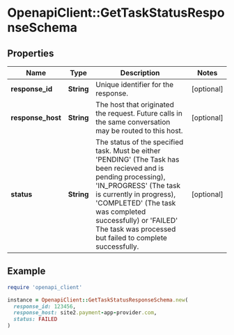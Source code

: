 # OpenapiClient::GetTaskStatusResponseSchema

## Properties

| Name | Type | Description | Notes |
| ---- | ---- | ----------- | ----- |
| **response_id** | **String** | Unique identifier for the response.  | [optional] |
| **response_host** | **String** | The host that originated the request. Future calls in the same conversation may be routed to this host.  | [optional] |
| **status** | **String** | The status of the specified task. Must be either &#39;PENDING&#39; (The Task has been recieved and is pending processing), &#39;IN_PROGRESS&#39; (The task is currently in progress), &#39;COMPLETED&#39; (The task was completed successfully) or &#39;FAILED&#39; The task was processed but failed to complete successfully.  | [optional] |

## Example

```ruby
require 'openapi_client'

instance = OpenapiClient::GetTaskStatusResponseSchema.new(
  response_id: 123456,
  response_host: site2.payment-app-provider.com,
  status: FAILED
)
```

